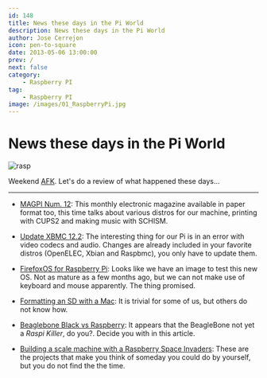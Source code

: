 ```yaml
---
id: 148
title: News these days in the Pi World
description: News these days in the Pi World
author: Jose Cerrejon
icon: pen-to-square
date: 2013-05-06 13:00:00
prev: /
next: false
category:
    - Raspberry PI
tag:
    - Raspberry PI
image: /images/01_RaspberryPi.jpg
---
```


# News these days in the Pi World

![rasp](/images/01_RaspberryPi.jpg)

Weekend [AFK](https://en.wiktionary.org/wiki/AFK). Let's do a review of what happened these days...

---

-   [MAGPI Num. 12](https://www.themagpi.com/en/issue/12): This monthly electronic magazine available in paper format too, this time talks about various distros for our machine, printing with CUPS2 and making music with SCHISM.

-   [Update XBMC 12.2](https://xbmc.org/natethomas/2013/05/03/xbmc-12-2-even-more-frodo/): The interesting thing for our Pi is in an error with video codecs and audio. Changes are already included in your favorite distros (OpenELEC, Xbian and Raspbmc), you only have to update them.

-   [FirefoxOS for Raspberry Pi](https://www.philipp-wagner.com/blog/2013/04/firefox-os-for-raspberry-pi-now-available/): Looks like we have an image to test this new OS. Not as mature as a few months ago, but we can not make use of keyboard and mouse apparently. The thing promised.

-   [Formatting an SD with a Mac](https://trevorappleton.blogspot.com.es/2013/04/formatting-sd-card-with-mac.html): It is trivial for some of us, but others do not know how.

-   [Beaglebone Black vs Raspberry](https://www.cnx-software.com/2013/04/25/beaglebone-black-vs-raspberry-pi-features-and-price-comparison/): It appears that the BeagleBone not yet a _Raspi Killer_, do you?. Decide you with in this article.

-   [Building a scale machine with a Raspberry Space Invaders](https://blog.makezine.com/2013/05/03/building-a-scaled-down-space-invaders-game-with-raspberry-pi/): These are the projects that make you think of someday you could do by yourself, but you do not find the the time.
